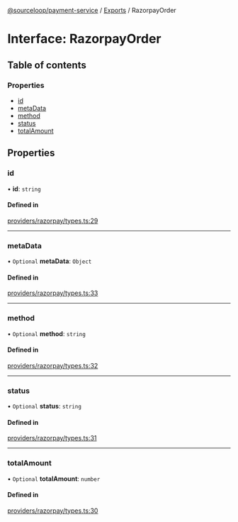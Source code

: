 [@sourceloop/payment-service](../README.md) / [Exports](../modules.md) / RazorpayOrder

# Interface: RazorpayOrder

## Table of contents

### Properties

- [id](RazorpayOrder.md#id)
- [metaData](RazorpayOrder.md#metadata)
- [method](RazorpayOrder.md#method)
- [status](RazorpayOrder.md#status)
- [totalAmount](RazorpayOrder.md#totalamount)

## Properties

### id

• **id**: `string`

#### Defined in

[providers/razorpay/types.ts:29](https://github.com/sourcefuse/loopback4-microservice-catalog/blob/77bb890a2/services/payment-service/src/providers/razorpay/types.ts#L29)

___

### metaData

• `Optional` **metaData**: `Object`

#### Defined in

[providers/razorpay/types.ts:33](https://github.com/sourcefuse/loopback4-microservice-catalog/blob/77bb890a2/services/payment-service/src/providers/razorpay/types.ts#L33)

___

### method

• `Optional` **method**: `string`

#### Defined in

[providers/razorpay/types.ts:32](https://github.com/sourcefuse/loopback4-microservice-catalog/blob/77bb890a2/services/payment-service/src/providers/razorpay/types.ts#L32)

___

### status

• `Optional` **status**: `string`

#### Defined in

[providers/razorpay/types.ts:31](https://github.com/sourcefuse/loopback4-microservice-catalog/blob/77bb890a2/services/payment-service/src/providers/razorpay/types.ts#L31)

___

### totalAmount

• `Optional` **totalAmount**: `number`

#### Defined in

[providers/razorpay/types.ts:30](https://github.com/sourcefuse/loopback4-microservice-catalog/blob/77bb890a2/services/payment-service/src/providers/razorpay/types.ts#L30)
